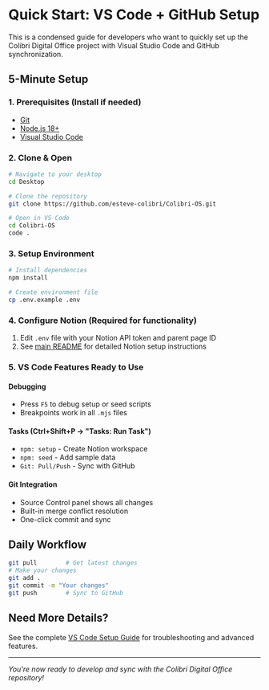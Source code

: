 # Quick Start: VS Code + GitHub Setup

This is a condensed guide for developers who want to quickly set up the Colibri Digital Office project with Visual Studio Code and GitHub synchronization.

## 5-Minute Setup

### 1. Prerequisites (Install if needed)
- [Git](https://git-scm.com/)
- [Node.js 18+](https://nodejs.org/)
- [Visual Studio Code](https://code.visualstudio.com/)

### 2. Clone & Open
```bash
# Navigate to your desktop
cd Desktop

# Clone the repository
git clone https://github.com/esteve-colibri/Colibri-OS.git

# Open in VS Code
cd Colibri-OS
code .
```

### 3. Setup Environment
```bash
# Install dependencies
npm install

# Create environment file
cp .env.example .env
```

### 4. Configure Notion (Required for functionality)
1. Edit `.env` file with your Notion API token and parent page ID
2. See [main README](README.md) for detailed Notion setup instructions

### 5. VS Code Features Ready to Use

#### Debugging
- Press `F5` to debug setup or seed scripts
- Breakpoints work in all `.mjs` files

#### Tasks (Ctrl+Shift+P → "Tasks: Run Task")
- `npm: setup` - Create Notion workspace
- `npm: seed` - Add sample data
- `Git: Pull/Push` - Sync with GitHub

#### Git Integration
- Source Control panel shows all changes
- Built-in merge conflict resolution
- One-click commit and sync

## Daily Workflow
```bash
git pull        # Get latest changes
# Make your changes
git add .
git commit -m "Your changes"
git push        # Sync to GitHub
```

## Need More Details?
See the complete [VS Code Setup Guide](VS_CODE_SETUP.md) for troubleshooting and advanced features.

---
*You're now ready to develop and sync with the Colibri Digital Office repository!*